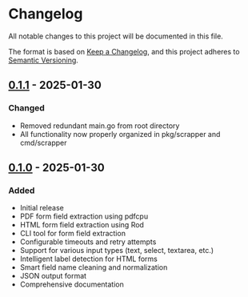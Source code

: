 # Changelog

All notable changes to this project will be documented in this file.

The format is based on [Keep a Changelog](https://keepachangelog.com/en/1.0.0/),
and this project adheres to [Semantic Versioning](https://semver.org/spec/v2.0.0.html).

## [0.1.1] - 2025-01-30
### Changed
- Removed redundant main.go from root directory
- All functionality now properly organized in pkg/scrapper and cmd/scrapper

## [0.1.0] - 2025-01-30
### Added
- Initial release
- PDF form field extraction using pdfcpu
- HTML form field extraction using Rod
- CLI tool for form field extraction
- Configurable timeouts and retry attempts
- Support for various input types (text, select, textarea, etc.)
- Intelligent label detection for HTML forms
- Smart field name cleaning and normalization
- JSON output format
- Comprehensive documentation

[0.1.1]: https://github.com/josephmowjew/form-field-extractor/compare/v0.1.0...v0.1.1
[0.1.0]: https://github.com/josephmowjew/form-field-extractor/releases/tag/v0.1.0 